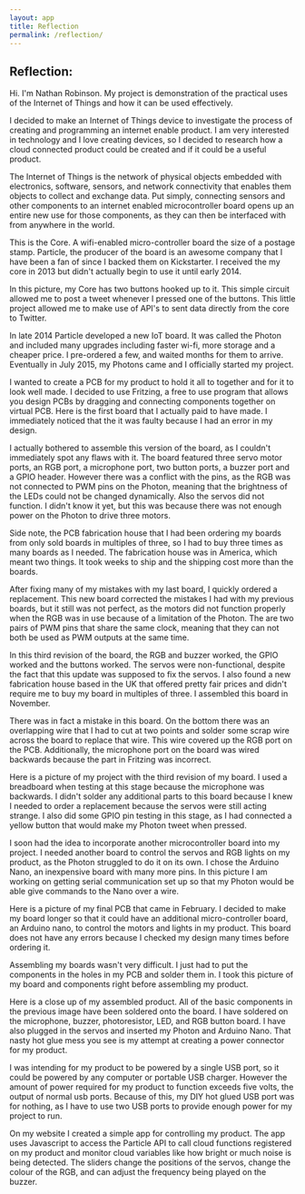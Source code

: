```yaml
---
layout: app
title: Reflection
permalink: /reflection/
---
```


Reflection:
-----
Hi.  I'm Nathan Robinson.  My project is demonstration of the practical uses of the Internet of Things and how it can be used effectively.

I decided to make an Internet of Things device to investigate the process of creating and programming an internet enable product.  I am very interested in technology and I love creating devices, so I decided to research how a cloud connected product could be created and if it could be a useful product.

The Internet of Things is the network of physical objects embedded with electronics, software, sensors, and network connectivity that enables them objects to collect and exchange data.  Put simply, connecting sensors and other components to an internet enabled microcontroller board opens up an entire new use for those components, as they can then be interfaced with from anywhere in the world.

This is the Core.  A wifi-enabled micro-controller board the size of a postage stamp.  Particle, the producer of the board is an awesome company that I have been a fan of since I backed them on Kickstarter.  I received the my core in 2013 but didn't actually begin to use it until early 2014.

In this picture, my Core has two buttons hooked up to it.  This simple circuit allowed me to post a tweet whenever I pressed one of the buttons.  This little project allowed me to make use of API's to sent data directly from the core to Twitter.

In late 2014 Particle developed a new IoT board.  It was called the Photon and included many upgrades including faster wi-fi, more storage and a cheaper price.  I pre-ordered a few, and waited months for them to arrive.  Eventually in July 2015, my Photons came and I officially started my project.

I wanted to create a PCB for my product to hold it all to together and for it to look well made.  I decided to use Fritzing, a free to use program that allows you design PCBs by dragging and connecting components together on virtual PCB.  Here is the first board that I actually paid to have made.  I immediately noticed that the it was faulty because I had an error in my design.

I actually bothered to assemble this version of the board, as I couldn't immediately spot any flaws with it.  The board featured three servo motor ports, an RGB port, a microphone port, two button ports, a buzzer port and a GPIO header.  However there was a conflict with the pins, as the RGB was not connected to PWM pins on the Photon, meaning that the brightness of the LEDs could not be changed dynamically.  Also the servos did not function.  I didn't know it yet, but this was because there was not enough power on the Photon to drive three motors.

Side note, the PCB fabrication house that I had been ordering my boards from only sold boards in multiples of three, so I had to buy three times as many boards as I needed.  The fabrication house was in America, which meant two things.  It took weeks to ship and the shipping cost more than the boards.

After fixing many of my mistakes with my last board, I quickly ordered a replacement.  This new board corrected the mistakes I had with my previous boards, but it still was not perfect, as the motors did not function properly when the RGB was in use because of a limitation of the Photon.  The are two pairs of PWM pins that share the same clock, meaning that they can not both be used as PWM outputs at the same time.

In this third revision of the board, the RGB and buzzer worked, the GPIO worked and the buttons worked.  The servos were non-functional, despite the fact that this update was supposed to fix the servos.  I also found a new fabrication house based in the UK that offered pretty fair prices and didn't require me to buy my board in multiples of three.  I assembled this board in November.

There was in fact a mistake in this board.  On the bottom there was an overlapping wire that I had to cut at two points and solder some scrap wire across the board to replace that wire.  This wire covered up the RGB port on the PCB.  Additionally, the microphone port on the board was wired backwards because the part in Fritzing was incorrect.

Here is a picture of my project with the third revision of my board.  I used a breadboard when testing at this stage because the microphone was backwards.  I didn't solder any additional parts to this board because I knew I needed to order a replacement because the servos were still acting strange.  I also did some GPIO pin testing in this stage, as I had connected a yellow button that would make my Photon tweet when pressed.

I soon had the idea to incorporate another microcontroller board into my project.  I needed another board to control the servos and RGB lights on my product, as the Photon struggled to do it on its own.  I chose the Arduino Nano, an inexpensive board with many more pins.  In this picture I am working on getting serial communication set up so that my Photon would be able give commands to the Nano over a wire.

Here is a picture of my final PCB that came in February.   I decided to make my board longer so that it could have an additional micro-controller board, an Arduino nano, to control the motors and lights in my product.  This board does not have any errors because I checked my design many times before ordering it.

Assembling my boards wasn't very difficult.  I just had to put the components in the holes in my PCB  and solder them in.  I took this picture of my board and components right before assembling my product.

Here is a close up of my assembled product.  All of the basic components in the previous image have been soldered onto the board.  I have soldered on the microphone, buzzer, photoresistor, LED, and RGB button board.  I have also plugged in the servos and inserted my Photon and Arduino Nano.  That nasty hot glue mess you see is my attempt at creating a power connector for my product.

I was intending for my product to be powered by a single USB port, so it could be powered by any computer or portable USB charger.  However the amount of power required for my product to function exceeds five volts, the output of normal usb ports.  Because of this, my DIY hot glued USB port was for nothing, as I have to use two USB ports to provide enough power for my project to run.

On my website I created a simple app for controlling my product.  The app uses Javascript to access the Particle API to call cloud functions registered on my product and monitor cloud variables like how bright or much noise is being detected.  The sliders change the positions of the servos, change the colour of the RGB, and can adjust the frequency being played on the buzzer.
